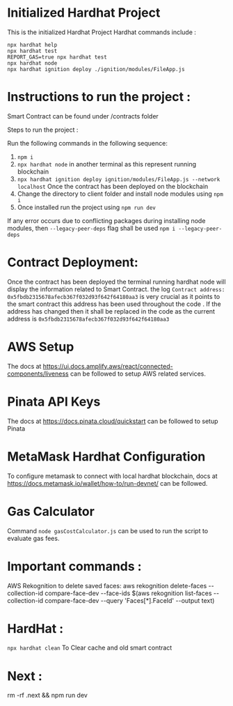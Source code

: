 # Initialized Hardhat Project
This is the initialized Hardhat Project
Hardhat commands include :

```shell
npx hardhat help
npx hardhat test
REPORT_GAS=true npx hardhat test
npx hardhat node
npx hardhat ignition deploy ./ignition/modules/FileApp.js
```

# Instructions to run the project : 

Smart Contract can be found under /contracts folder 

Steps to run the project :

Run the following commands  in the following sequence:

1) `npm i` 
2) `npx hardhat node` in another  terminal as this represent running blockchain
3) `npx hardhat ignition deploy ignition/modules/FileApp.js --network localhost`
Once the contract has been deployed on the blockchain
4) Change the directory to client folder and install node modules using `npm i`
5) Once installed run the project using `npm run dev`

If any error occurs due to conflicting packages during installing node modules,
then `--legacy-peer-deps` flag shall be used `npm i --legacy-peer-deps`


# Contract Deployment:
Once the contract has been deployed the terminal running hardhat node 
will display the information related to Smart Contract.
the log `Contract address:    0x5fbdb2315678afecb367f032d93f642f64180aa3`
is very crucial as it points to the smart contract
this address has been used throughout the code .
If the address has changed then it shall be replaced in the code
as the current address is `0x5fbdb2315678afecb367f032d93f642f64180aa3`

# AWS Setup
The docs at https://ui.docs.amplify.aws/react/connected-components/liveness 
can be followed to setup AWS related services.

# Pinata API Keys
The docs at https://docs.pinata.cloud/quickstart
can be followed to setup Pinata

# MetaMask Hardhat Configuration 
To configure metamask to connect with local hardhat blockchain,
docs at https://docs.metamask.io/wallet/how-to/run-devnet/ can be followed.

# Gas Calculator 
Command `node gasCostCalculator.js` can be used to run the script to evaluate gas fees.


# Important commands :
AWS Rekognition to delete saved faces:
aws rekognition delete-faces --collection-id compare-face-dev --face-ids $(aws rekognition list-faces --collection-id compare-face-dev --query 'Faces[*].FaceId' --output text)

# HardHat :
`npx hardhat clean` To Clear cache and old smart contract

# Next :
rm -rf .next && npm run dev